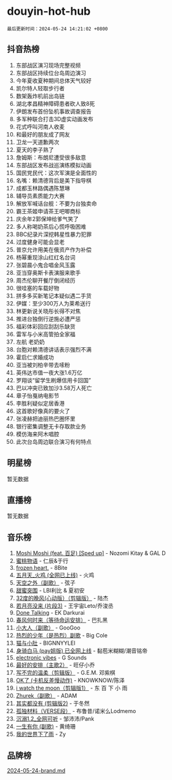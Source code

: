 # douyin-hot-hub

`最后更新时间：2024-05-24 14:21:02 +0800`

## 抖音热榜

1. 东部战区演习现场完整视频
1. 东部战区持续位台岛周边演习
1. 今年夏收夏种期间总体天气较好
1. 凯尔特人轻取步行者
1. 数架轰炸机前出岛链
1. 湖北孝昌精神障碍患者砍人致8死
1. 伊朗发布首份坠机事故调查报告
1. 多军种联合打击3D虚实动画发布
1. 花式呼叫河南人收麦
1. 和最好的朋友成了网友
1. 卫龙一天道歉两次
1. 夏天的李子熟了
1. 詹姆斯：布朗尼遭受很多敌意
1. 东部战区发布战巡演练模拟动画
1. 国民党民代：这次军演是全面性的
1. 名嘴：赖清德背后是美下指导棋
1. 成都玉林路偶遇陈慧琳
1. 辅导员素质能力大赛
1. 解放军喊话台舰：不要为台独卖命
1. 霸王茶姬申请茶王吧唧商标
1. 庆余年2郭保坤给爹气笑了
1. 多人称喝奶茶后心慌呼吸困难
1. BBC纪录片深挖韩星性暴力犯罪
1. 过度健身可能会显老
1. 普京允许用美在俄资产作为补偿
1. 杨幂重现涂山红红名台词
1. 张碧晨小鬼合唱金风玉露
1. 亚当穿奥斯卡表演服来歌手
1. 周杰伦聊开餐厅倒闭经历
1. 很哇塞的车载好物
1. 拼多多买新笔记本疑似遇二手货
1. 伊媒：至少300万人为莱希送行
1. 林更新说关晓彤长得不对焦
1. 推进台独倒行逆施必遭严惩
1. 福彩体彩回应刮刮乐缺货
1. 雷军与小米高管拍全家福
1. 左航 老奶奶
1. 台胞对赖清德讲话表示强烈不满
1. 霍启仁求婚成功
1. 亚当被刘柏辛带去嗦粉
1. 英伟达市值一夜大涨1.6万亿
1. 罗翔谈“留学生刷爆信用卡回国”
1. 巴以冲突已致加沙3.58万人死亡
1. 章子怡戛纳电影节
1. 李胜利疑似定居香港
1. 这首歌好像真的要火了
1. 张凌赫把迪丽热巴圈怀里
1. 银行密集调整无卡存取款业务
1. 模仿海来阿木唱腔
1. 此次台岛周边联合演习有何特点

## 明星榜

暂无数据

## 直播榜

暂无数据

## 音乐榜

1. [Moshi Moshi (feat. 百足) [Sped up]](https://sf3-cdn-tos.douyinstatic.com/obj/tos-cn-ve-2774/ocCPFQcXJLeroaIdQLIGAoeeYM3OAUYGDguHXz) - Nozomi Kitay & GAL D
1. [蜜桃物语](https://sf5-hl-cdn-tos.douyinstatic.com/obj/tos-cn-ve-2774/oIhOSCZtIACtYU4XQkngiW9kCBfVD1Fz9IYeqL) - 仁辰&于行
1. [frozen heart.](https://sf3-cdn-tos.douyinstatic.com/obj/tos-cn-ve-2774/oIIWJfyjIACZA9zQMtnJ6hQQhFC4vhCupoRBsO) - 8Bite
1. [五月天_火鸡 (全网已上线)](https://sf27-cdn-tos.douyinstatic.com/obj/tos-cn-ve-2774/oEtOMSQZstjlJ4nfBEgeqN29IbWjkmDBrFtF2C) - 火鸡
1. [天空之外（副歌）](https://sf5-hl-cdn-tos.douyinstatic.com/obj/tos-cn-ve-2774/oAYn0BTp8jS8iSyZSHMUWAikyvAWI1c7aiJTr) - 弦子
1. [甜蜜突围](https://sf3-cdn-tos.douyinstatic.com/obj/tos-cn-ve-2774/oQgew7B6ZfyLCdnkL8CmbOCOE0gtVDVgQU3RBV) - LBI利比 & 夏初安
1. [32度的晚风(心动版）（剪辑版）](https://sf5-hl-cdn-tos.douyinstatic.com/obj/tos-cn-ve-2774/owNyabsyWdzUulxhoJfK8IBXgp0UMQAHpvGh2B) - 陆杰
1. [若月亮没来 (片段3)](https://sf3-cdn-tos.douyinstatic.com/obj/tos-cn-ve-2774/okfyEUsGW1B1ovJi5JiN9IjvAT2lMwA054GoEB) - 王宇宙Leto/乔浚丞
1. [Done Talking](https://sf5-hl-cdn-tos.douyinstatic.com/obj/tos-cn-ve-2774/oMOfI3D7oEUCfK4mzCKirWfAJA1DAB2o0lePHB) - EK Darkurai
1. [春风何时来（等待命运安排）](https://sf5-hl-cdn-tos.douyinstatic.com/obj/tos-cn-ve-2774/oICBNbD3gelMfB4WgiD1KI2jQtXZE2FgHLwtsl) - 巴扎黑
1. [小大人（副歌）](https://sf3-cdn-tos.douyinstatic.com/obj/tos-cn-ve-2774/oIhaDwehWhLFsVIG7QIICLLazDNGJAGg5geeb4) - GooGoo
1. [热烈的少年（是热烈）副歌](https://sf5-hl-cdn-tos.douyinstatic.com/obj/tos-cn-ve-2774/owVNI0CLDAUMtSz6TEYvfFBFL4UDFFhLfgK8fa) - Big Cole
1. [猫与小肚](https://sf6-cdn-tos.douyinstatic.com/obj/tos-cn-ve-2774/osZeoClMECgK8DYl6VebABgbchEtPYQjZEnRtd) - BIGNNYYLEI
1. [身骑白马 (pay姐版) 已全网上线](https://sf5-hl-cdn-tos.douyinstatic.com/obj/tos-cn-ve-2774/oQLO5ZgLsFkaDhdIIveF2zUCgfweY0gWaH4AQG) - 黏苞米糊糊/潮音铭帝
1. [electronic vibes](https://sf27-cdn-tos.douyinstatic.com/obj/tos-cn-ve-2774/oMIpXkYtpBe14gZjOFMCLfhBv1zjK1O3Ztar9Q) - G Sounds
1. [最好的安排（主歌2）](https://sf5-hl-cdn-tos.douyinstatic.com/obj/tos-cn-ve-2774/oMMZX1DuHpMwgoDztBmZswgQnbCeeANZxBHkFY) - 旺仔小乔
1. [写不完的温柔（剪辑版）](https://sf3-cdn-tos.douyinstatic.com/obj/tos-cn-ve-2774/oYBzzZQJ233GfwkemJJffAIWgeIYrjZfWhHTcG) - G.E.M. 邓紫棋
1. [OK了 (卡机反差慢动作)](https://sf6-cdn-tos.douyinstatic.com/obj/tos-cn-ve-2774/osXWgLGizaDPmw9B0CIggvCFeIAAebk1YMe8jD) - KNOWKNOW/陈泽
1. [i watch the moon（剪辑版1）](https://sf5-hl-cdn-tos.douyinstatic.com/obj/tos-cn-ve-2774/o0I9mSChzHZANMJIEBfkCQzzg6N5WAcVtqft9P) - 东 百 下 小 雨
1. [Zhurek（副歌）](https://sf3-cdn-tos.douyinstatic.com/obj/tos-cn-ve-2774/ooQm8FBZQDlf0btEYgVpCcSCQfrdJGBEKZYBGS) - ADAM
1. [其实都没有 (剪辑版2)](https://sf5-hl-cdn-tos.douyinstatic.com/obj/tos-cn-ve-2774/oEBNQenHZtBhxYjGgUDQk0BCHTigQafgFlbQ7k) - 于冬然
1. [孤独材料（VERSE段）](https://sf5-hl-cdn-tos.douyinstatic.com/obj/tos-cn-ve-2774/ocX7glDNHYlwFeYrGQfBZoThtvPWy8tCCEBGKQ) - 布鲁昔/诺米么Lodmemo
1. [沉溺1.2_全网可听](https://sf3-cdn-tos.douyinstatic.com/obj/tos-cn-ve-2774/ok2QoiBqsWAX9McZmWiI9gAB0EzwD4Xj6yfmtH) - 邹沛沛/Pank
1. [一生有你 (副歌)](https://sf5-hl-cdn-tos.douyinstatic.com/obj/tos-cn-ve-2774/o8xzM8HLaQzgMiJ96FKAWCenIuzkFpfClDdmeW) - 黄绮珊
1. [我的世界下了雨](https://sf6-cdn-tos.douyinstatic.com/obj/tos-cn-ve-2774/o85sBiwXIByH9bWIMAEEOoiQ1o1m9Afn15BspE) - Zy

## 品牌榜

[2024-05-24-brand.md](2024-05-24-brand.md)
